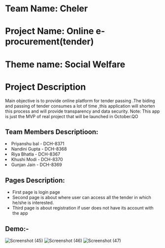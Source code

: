 # Team Name: Cheler

# Project Name: Online e-procurement(tender) 

# Theme name: Social Welfare

# Project Description
Main objective is to provide online platform for tender passing .The biding and passing of tender consumes a lot of time ,this application will shorten this process and will provide transparency and data security.
Note: This app is just the MVP of real project that will be launched in October.QO


## Team Members Descriptioon:
<li>Priyanshu bal - DCH-8371</li>
<li>Nandini Gupta - DCH-8368</li>
<li>Riya Bhatla - DCH-8367</li>
<li>Khushi Modi - DCH-8370</li>
<li>Gunjan Jain - DCH-8369</li>
 
## Pages Description:
* First page is login page
* Second page is about where user can access all the tender in which he/she is interested.
* Third page is about registration if user does not have its account with the app

## Demo:-
![Screenshot (45)](https://user-images.githubusercontent.com/72718035/188299715-5aed7730-dbda-405e-b115-8bb3a179a120.png)
![Screenshot (46)](https://user-images.githubusercontent.com/72718035/188299717-458d6338-6460-4c37-b3b1-cd4c3b76de52.png)
![Screenshot (47)](https://user-images.githubusercontent.com/72718035/188299718-a03e6fe8-2602-47e7-ae20-2b9425ab9936.png)

              
              
             
